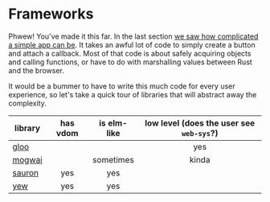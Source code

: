 # Frameworks

Phwew! You've made it this far. In the last section [we saw how complicated a
simple app can be](./2_web_sys_alert_button.md). It takes an awful lot of code
to simply create a button and attach a callback. Most of that code is about
safely acquiring objects and calling functions, or have to do with marshalling
values between Rust and the browser.

It would be a bummer to have to write this much code for every user experience,
so let's take a quick tour of libraries that will abstract away the complexity.

| library                                       | has vdom | is elm-like | low level (does the user see `web-sys`?) |
| --------------------------------------------- |:--------:|:-----------:|:----------------------------------------:|
| [gloo](https://github.com/rustwasm/gloo)      |          |             | yes                                      |
| [mogwai](https://github.com/schell/mogwai)    |          | sometimes   | kinda                                    |
| [sauron](https://github.com/ivanceras/sauron) | yes      | yes         |                                          |
| [yew](https://github.com/yewstack/yew)        | yes      | yes         |                                          |
